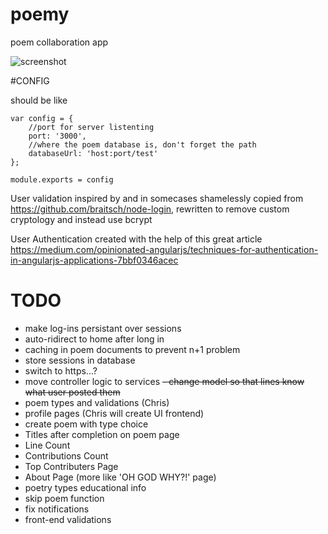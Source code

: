 # poemy
poem collaboration app

![screenshot](screenie_1.png "screenie")

#CONFIG

should be like

```
var config = {
    //port for server listenting
    port: '3000',
    //where the poem database is, don't forget the path
    databaseUrl: 'host:port/test'
};

module.exports = config
```

User validation inspired by and in somecases shamelessly copied from https://github.com/braitsch/node-login, rewritten to remove custom cryptology and instead use bcrypt

User Authentication created with the help of this great article https://medium.com/opinionated-angularjs/techniques-for-authentication-in-angularjs-applications-7bbf0346acec

# TODO
- make log-ins persistant over sessions
- auto-ridirect to home after long in
- caching in poem documents to prevent n+1 problem
- store sessions in database
- switch to https...?
- move controller logic to services
<s>- change model so that lines know what user posted them</s>
- poem types and validations (Chris)
- profile pages (Chris will create UI frontend)
- create poem with type choice
- Titles after completion on poem page
- Line Count
- Contributions Count
- Top Contributers Page
- About Page (more like 'OH GOD WHY?!' page)
- poetry types educational info
- skip poem function
- fix notifications
- front-end validations
